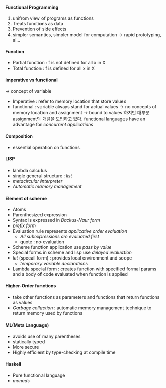 #### Functional Programming
1. unifrom view of programs as functions
2. Treats functions as data
3. Prevention of side effects
4. simpler semantics, simpler model for computation $\rightarrow$ rapid prototyping, ai...

#### Function
- Partial function : f is not defined for all x in X
- Total function : f is defined for all x in X

#### imperative vs functional
$\rightarrow$ concept of variable
* Imperative : refer to memory location that store values
* functional : variable always stand for actual values $\rightarrow$ no concepts of memory location and assignment $\rightarrow$ bound to values 하지만 대부분 assignment의 개념을 도입하고 있다.
functional languages have an advantage for *concurrent applications*

#### Composition 
- essential operation on functions

#### LISP
- lambda calculus
- single general structure : *list*
- *metacircular interpreter*
- *Automatic memory management*

#### Element of scheme
- Atoms
- Parenthesized expression
- Syntax is expressed in *Backus-Naur form*
- *prefix form*
- Evaluation rule represents *applicative order evaluation*
	- _All subexpressions are evaluated first_
	- quote : no evaluation
- Scheme function application use *pass by value*
- Special forms in scheme and lisp use *delayed evaluation*
- *let* (specail form) : provides local environment and scope
	- *temporary variable declarations*
- Lambda special form : creates function with specified formal params and a body of code evaluated when function is applied

#### Higher-Order functions
- take other functions as parameters and functions that return functions as values
- *Garbage collection* : automatic memory management technique to return memory used by functions

#### ML(Meta Language)
* avoids use of many parentheses
* statically typed
* More secure
* Highly efficient by type-checking at compile time

#### Haskell
* Pure functional language
* *monads*